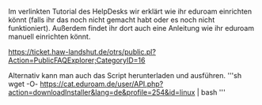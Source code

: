 Im verlinkten Tutorial des HelpDesks wir erklärt wie ihr eduroam einrichten könnt
(falls ihr das noch nicht gemacht habt oder es noch nicht funktioniert).
Außerdem findet ihr dort auch eine Anleitung wie ihr eduroam manuell einrichten könnt.

https://ticket.haw-landshut.de/otrs/public.pl?Action=PublicFAQExplorer;CategoryID=16

Alternativ kann man auch das Script herunterladen und ausführen.
'''sh
wget -O- https://cat.eduroam.de/user/API.php?action=downloadInstaller&lang=de&profile=254&id=linux | bash
'''
